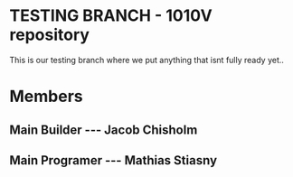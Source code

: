 # TESTING BRANCH - 1010V repository
This is our testing branch where we put anything that isnt fully ready yet..

# Members
## Main Builder --- Jacob Chisholm
## Main Programer --- Mathias Stiasny
